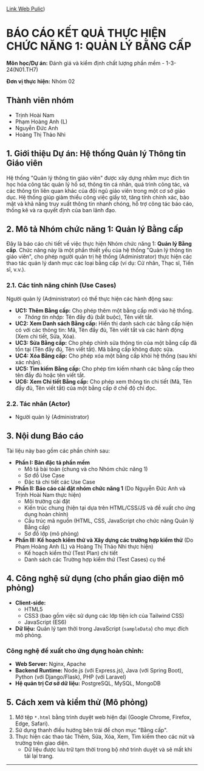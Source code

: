 [Link Web Pulic](https://vjintageboy.github.io/software-testing-g2/?fbclid=IwZXh0bgNhZW0CMTEAAR4kdbqePu4txXnG8gtX4Ny_qsdHzr7UgKcSVeuTgnlH656DqhngMRqFQ5lRwA_aem_xITQ5LlDpBxpPGmpO0BJkg))
# BÁO CÁO KẾT QUẢ THỰC HIỆN CHỨC NĂNG 1: QUẢN LÝ BẰNG CẤP

**Môn học/Dự án:** Đánh giá và kiểm định chất lượng phần mềm - 1-3-24(N01.TH7)

**Đơn vị thực hiện:** Nhóm 02

## Thành viên nhóm

* Trịnh Hoài Nam
* Phạm Hoàng Anh (L)
* Nguyễn Đức Anh
* Hoàng Thị Thảo Nhi

## 1. Giới thiệu Dự án: Hệ thống Quản lý Thông tin Giáo viên

Hệ thống "Quản lý thông tin giáo viên" được xây dựng nhằm mục đích tin học hóa công tác quản lý hồ sơ, thông tin cá nhân, quá trình công tác, và các thông tin liên quan khác của đội ngũ giáo viên trong một cơ sở giáo dục. Hệ thống giúp giảm thiểu công việc giấy tờ, tăng tính chính xác, bảo mật và khả năng truy xuất thông tin nhanh chóng, hỗ trợ công tác báo cáo, thống kê và ra quyết định của ban lãnh đạo.

## 2. Mô tả Nhóm chức năng 1: Quản lý Bằng cấp

Đây là báo cáo chi tiết về việc thực hiện Nhóm chức năng 1: **Quản lý Bằng cấp**. Chức năng này là một phần thiết yếu của hệ thống "Quản lý thông tin giáo viên", cho phép người quản trị hệ thống (Administrator) thực hiện các thao tác quản lý danh mục các loại bằng cấp (ví dụ: Cử nhân, Thạc sĩ, Tiến sĩ, v.v.).

### 2.1. Các tính năng chính (Use Cases)

Người quản lý (Administrator) có thể thực hiện các hành động sau:

* **UC1: Thêm Bằng cấp:** Cho phép thêm một bằng cấp mới vào hệ thống.
    * *Thông tin nhập:* Tên đầy đủ (bắt buộc), Tên viết tắt.
* **UC2: Xem Danh sách Bằng cấp:** Hiển thị danh sách các bằng cấp hiện có với các thông tin: Mã, Tên đầy đủ, Tên viết tắt và các hành động (Xem chi tiết, Sửa, Xóa).
* **UC3: Sửa Bằng cấp:** Cho phép chỉnh sửa thông tin của một bằng cấp đã tồn tại (Tên đầy đủ, Tên viết tắt). Mã bằng cấp không được sửa.
* **UC4: Xóa Bằng cấp:** Cho phép xóa một bằng cấp khỏi hệ thống (sau khi xác nhận).
* **UC5: Tìm kiếm Bằng cấp:** Cho phép tìm kiếm nhanh các bằng cấp theo tên đầy đủ hoặc tên viết tắt.
* **UC6: Xem Chi tiết Bằng cấp:** Cho phép xem thông tin chi tiết (Mã, Tên đầy đủ, Tên viết tắt) của một bằng cấp ở chế độ chỉ đọc.

### 2.2. Tác nhân (Actor)

* Người quản lý (Administrator)

## 3. Nội dung Báo cáo

Tài liệu này bao gồm các phần chính sau:

* **Phần I: Bản đặc tả phần mềm**
    * Mô tả bài toán (chung và cho Nhóm chức năng 1)
    * Sơ đồ Use Case
    * Đặc tả chi tiết các Use Case
* **Phần II: Báo cáo cài đặt nhóm chức năng 1** (Do Nguyễn Đức Anh và Trịnh Hoài Nam thực hiện)
    * Môi trường cài đặt
    * Kiến trúc chung (hiện tại dựa trên HTML/CSS/JS và đề xuất cho ứng dụng hoàn chỉnh)
    * Cấu trúc mã nguồn (HTML, CSS, JavaScript cho chức năng Quản lý Bằng cấp)
    * Sơ đồ lớp (mô phỏng)
* **Phần III: Kế hoạch kiểm thử và Xây dựng các trường hợp kiểm thử** (Do Phạm Hoàng Anh (L) và Hoàng Thị Thảo Nhi thực hiện)
    * Kế hoạch kiểm thử (Test Plan) chi tiết
    * Danh sách các Trường hợp kiểm thử (Test Cases) cụ thể

## 4. Công nghệ sử dụng (cho phần giao diện mô phỏng)

* **Client-side:**
    * HTML5
    * CSS3 (bao gồm việc sử dụng các lớp tiện ích của Tailwind CSS)
    * JavaScript (ES6)
* **Dữ liệu:** Quản lý tạm thời trong JavaScript (`sampleData`) cho mục đích mô phỏng.

### Công nghệ đề xuất cho ứng dụng hoàn chỉnh:

* **Web Server:** Nginx, Apache
* **Backend Runtime:** Node.js (với Express.js), Java (với Spring Boot), Python (với Django/Flask), PHP (với Laravel)
* **Hệ quản trị Cơ sở dữ liệu:** PostgreSQL, MySQL, MongoDB

## 5. Cách xem và kiểm thử (Mô phỏng)

1.  Mở tệp `*.html` bằng trình duyệt web hiện đại (Google Chrome, Firefox, Edge, Safari).
2.  Sử dụng thanh điều hướng bên trái để chọn mục "Bằng cấp".
3.  Thực hiện các thao tác Thêm, Sửa, Xóa, Xem, Tìm kiếm theo các nút và trường trên giao diện.
    * Dữ liệu được lưu trữ tạm thời trong bộ nhớ trình duyệt và sẽ mất khi tải lại trang.

---
